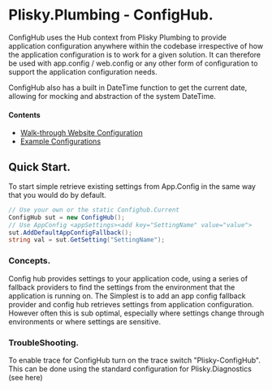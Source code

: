 # Plisky.Plumbing - ConfigHub.

ConfigHub uses the Hub context from Plisky Plumbing to provide application configuration anywhere within the codebase irrespective of how the 
application configuration is to work for a given solution. It can therefore be used with app.config / web.config or any other form of configuration
to support the application configuration needs.

ConfigHub also has a built in DateTime function to get the current date, allowing for mocking and abstraction of the system DateTime.

#### Contents
* [Walk-through Website Configuration](plumb-config-walkthrough-siteconfig.md)
* [Example Configurations](plumb-config-examples.md)


## Quick Start.

To start simple retrieve existing settings from App.Config in the same way that you would do by default.

```csharp
// Use your own or the static Confighub.Current
ConfigHub sut = new ConfigHub();
// Use AppConfig <appSettings><add key="SettingName" value="value">
sut.AddDefaultAppConfigFallback();
string val = sut.GetSetting("SettingName");
```


### Concepts.

Config hub provides settings to your application code, using a series of fallback providers to find the settings from the environment that
the application is running on.  The Simplest is to add an app config fallback provider and config hub retrieves settings from application
configuration.  However often this is sub optimal, especially where settings change through environments or where settings are sensitive.



### TroubleShooting.

To enable trace for ConfigHub turn on the trace switch "Plisky-ConfigHub".
This can be done using the standard configuration for Plisky.Diagnostics (see here)


